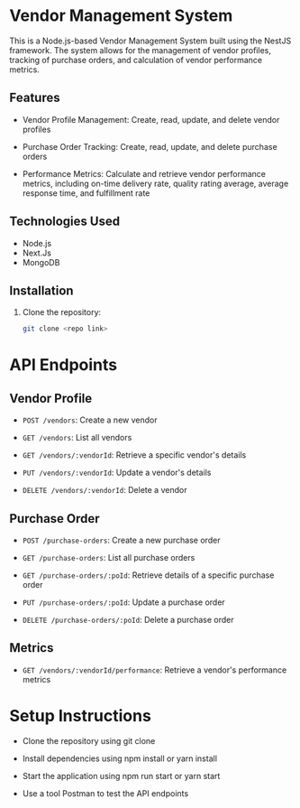 # Vendor Management System

This is a Node.js-based Vendor Management System built using the NestJS framework. The system allows for the management of vendor profiles, tracking of purchase orders, and calculation of vendor performance metrics.


## Features

- Vendor Profile Management: Create, read, update, and delete vendor profiles

- Purchase Order Tracking: Create, read, update, and delete purchase orders

- Performance Metrics: Calculate and retrieve vendor performance metrics, including on-time delivery rate, quality rating average, average response time, and fulfillment rate


## Technologies Used

- Node.js
- Next.Js
- MongoDB

## Installation

1. Clone the repository:

   ```bash
   git clone <repo link>


# API Endpoints

## Vendor Profile

- `POST /vendors`: Create a new vendor


- `GET /vendors`: List all vendors


- `GET /vendors/:vendorId`: Retrieve a specific vendor's details


- `PUT /vendors/:vendorId`: Update a vendor's details


- `DELETE /vendors/:vendorId`: Delete a vendor


## Purchase Order


- `POST /purchase-orders`: Create a new purchase order



- `GET /purchase-orders`: List all purchase orders


- `GET /purchase-orders/:poId`: Retrieve details of a specific purchase order


- `PUT /purchase-orders/:poId`: Update a purchase order


- `DELETE /purchase-orders/:poId`: Delete a purchase order


## Metrics
- `GET /vendors/:vendorId/performance`: Retrieve a vendor's performance metrics


# Setup Instructions

- Clone the repository using git clone <repository-url>

- Install dependencies using npm install or yarn install

- Start the application using npm run start or yarn start

- Use a tool Postman to test the API endpoints